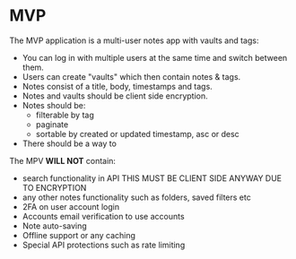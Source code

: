 # MVP

The MVP application is a multi-user notes app with vaults and tags:
- You can log in with multiple users at the same time and switch between them.
- Users can create "vaults" which then contain notes & tags.
- Notes consist of a title, body, timestamps and tags.
- Notes and vaults should be client side encryption.
- Notes should be:
  - filterable by tag
  - paginate
  - sortable by created or updated timestamp, asc or desc
- There should be a way to 

The MPV **WILL NOT** contain:
- search functionality in API THIS MUST BE CLIENT SIDE ANYWAY DUE TO ENCRYPTION
- any other notes functionality such as folders, saved filters etc
- 2FA on user account login
- Accounts email verification to use accounts
- Note auto-saving
- Offline support or any caching
- Special API protections such as rate limiting